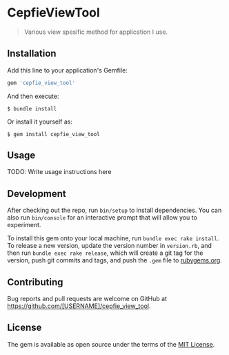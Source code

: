 # CepfieViewTool

> Various view spesific method for application I use.

## Installation

Add this line to your application's Gemfile:

```ruby
gem 'cepfie_view_tool'
```

And then execute:

    $ bundle install

Or install it yourself as:

    $ gem install cepfie_view_tool

## Usage

TODO: Write usage instructions here

## Development

After checking out the repo, run `bin/setup` to install dependencies. You can also run `bin/console` for an interactive prompt that will allow you to experiment.

To install this gem onto your local machine, run `bundle exec rake install`. To release a new version, update the version number in `version.rb`, and then run `bundle exec rake release`, which will create a git tag for the version, push git commits and tags, and push the `.gem` file to [rubygems.org](https://rubygems.org).

## Contributing

Bug reports and pull requests are welcome on GitHub at https://github.com/[USERNAME]/cepfie_view_tool.


## License

The gem is available as open source under the terms of the [MIT License](https://opensource.org/licenses/MIT).
